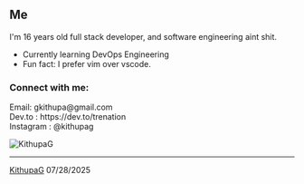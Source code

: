 <link rel="stylesheet" type='text/css' href="https://cdn.jsdelivr.net/gh/devicons/devicon@latest/devicon.min.css" />

**Me**
<br>
---
I'm 16 years old full stack developer, and software engineering aint shit.

  - Currently learning DevOps Engineering
  - Fun fact: I prefer vim over vscode.
    
<h3 align="left">Connect with me:</h3>
<p align="left">
  Email: gkithupa@gmail.com
  <br>
  Dev.to : https://dev.to/trenation
  <br>
  Instagram : @kithupag
</p>

<p align="left"> <img src="https://komarev.com/ghpvc/?username=KithupaG&label=Profile%20views&color=0e75b6&style=flat" alt="KithupaG" /> </p>

------
[KithupaG](https://github.com/KithupaG)
07/28/2025
